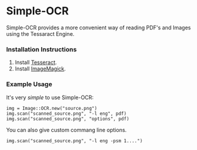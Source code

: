 # Simple-OCR
Simple-OCR provides a more convenient way of reading PDF's and Images using the Tessaract Engine.

<h3>Installation Instructions</h3>

1. Install [Tesseract](https://code.google.com/p/tesseract-ocr/).
2. Install [ImageMagick](http://www.imagemagick.org/script/index.php).

<h3>Example Usage</h3>

It's very _simple_ to use Simple-OCR:

```
img = Image::OCR.new("source.png")
img.scan("scanned_source.png", "-l eng", pdf)
img.scan("scanned_source.png", "options", pdf)
```

You can also give custom commang line options.
```
img.scan("scanned_source.png", "-l eng -psm 1....")
```
